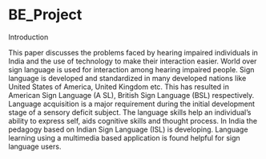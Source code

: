 # BE_Project

Introduction

This paper discusses the problems faced by hearing impaired individuals in India and the use of technology to make their
interaction easier. World over sign language is used for interaction among hearing impaired people. Sign language is developed
and standardized in many developed nations like United States of America, United Kingdom etc. This has resulted in American
Sign Language (A SL), British Sign Language (BSL) respectively. Language acquisition is a major requirement during the initial
development stage of a sensory deficit subject. The language skills help an individual’s ability to express self, aids cognitive
skills and thought process. In India the pedagogy based on Indian Sign Language (ISL) is developing. Language learning using a
multimedia based application is found helpful for sign language users.
